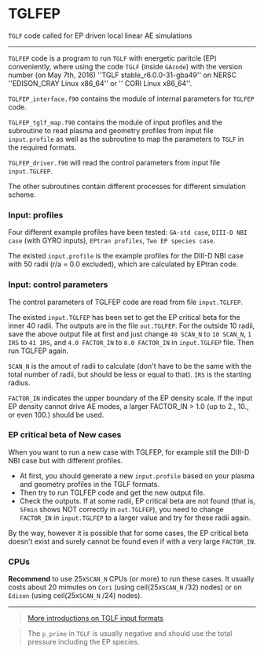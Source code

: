 # TGLFEP
`TGLF` code called for EP driven local linear AE simulations

---

`TGLFEP` code is a program 
to run `TGLF` with 
energetic paritcle (EP) conveniently, 
where using the code `TGLF` (inside `GAcode`) 
with the version number 
(on May 7th, 2016) 
''TGLF stable\_r6.0.0-31-gba49'' 
on NERSC ''EDISON\_CRAY Linux x86\_64'' 
or '' CORI Linux x86\_64''.

`TGLFEP_interface.f90` contains 
the module of internal parameters
for `TGLFEP` code.

`TGLFEP_tglf_map.f90` contains 
the module of input profiles 
and the subroutine to
read plasma and geometry profiles
from input file `input.profile`
as well as the subroutine 
to map the parameters to `TGLF` 
in the required formats.

`TGLFEP_driver.f90` will read 
the control parameters 
from input file `input.TGLFEP`. 

The other subroutines contain 
different processes for 
different simulation scheme.

### Input: profiles
Four different example profiles have been tested: 
`GA-std case`, 
`DIII-D NBI case` (with GYRO inputs), 
`EPtran profiles`,
`Two EP species case`.

The existed `input.profile` is 
the example profiles for 
the DIII-D NBI case 
with 50 radii (r/a = 0.0  excluded), 
which are calculated by EPtran code. 

### Input: control parameters
The control parameters of TGLFEP code 
are read from file `input.TGLFEP`.

The existed `input.TGLFEP` has been set 
to get the EP critical beta for 
the inner 40 radii. 
The outputs are in the file `out.TGLFEP`. 
For the outside 10 radii, 
save the above output file at first 
and just change `40 SCAN_N` to `10 SCAN_N`, 
`1 IRS` to `41 IRS`, 
and `4.0 FACTOR_IN`  to `8.0 FACTOR_IN` 
in `input.TGLFEP` file. 
Then run TGLFEP again. 

`SCAN_N` is the amout of radii to calculate 
(don't have to be the same with the total number of radii, 
but should be less or equal to that). 
`IRS` is the starting radius.

`FACTOR_IN` indicates 
the upper boundary 
of the EP density scale. 
If the input EP density cannot drive AE modes, 
a larger FACTOR\_IN > 1.0 (up to 2., 10., or even 100.) 
should be used.

### EP critical beta of New cases
When you want to run a new case with TGLFEP, 
for example still the DIII-D NBI case 
but with different profiles. 
- At first, 
you should generate a new `input.profile` 
based on your plasma and geometry profiles 
in the TGLF formats. 
- Then try to run TGLFEP code and 
get the new output file. 
- Check the outputs. 
If at some radii, 
EP critical beta are not found 
(that is, `SFmin` shows NOT correctly 
in `out.TGLFEP`), 
you need to change `FACTOR_IN` in `input.TGLFEP`
to a larger value 
and try for these radii again. 

By the way, 
however it is possible that 
for some cases, 
the EP critical beta doesn't exist and
surely cannot be found 
even if with a very large `FACTOR_IN`.

### CPUs
**Recommend** to use 25x`SCAN_N` CPUs (or more) 
to run these cases. 
It usually costs about 20 mimutes 
on `Cori` (using ceil(25x`SCAN_N` /32) nodes) 
or on `Edison` (using ceil(25x`SCAN_N` /24) nodes).

---

> [More introductions on TGLF input formats](https://fusion.gat.com/theory/Tglfinput)

> The `p_prime` in `TGLF` is usually negative and should use the total pressure including the EP species.
